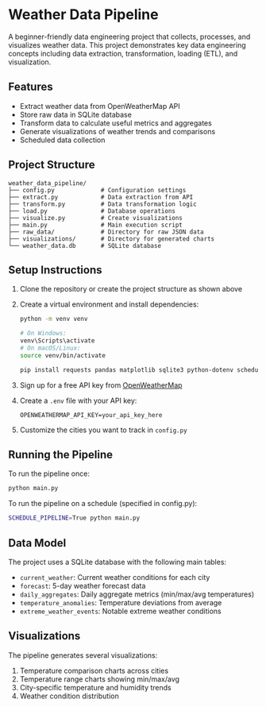 # Weather Data Pipeline

A beginner-friendly data engineering project that collects, processes, and visualizes weather data. This project demonstrates key data engineering concepts including data extraction, transformation, loading (ETL), and visualization.

## Features

- Extract weather data from OpenWeatherMap API
- Store raw data in SQLite database
- Transform data to calculate useful metrics and aggregates
- Generate visualizations of weather trends and comparisons
- Scheduled data collection

## Project Structure

```
weather_data_pipeline/
├── config.py             # Configuration settings
├── extract.py            # Data extraction from API
├── transform.py          # Data transformation logic
├── load.py               # Database operations
├── visualize.py          # Create visualizations
├── main.py               # Main execution script
├── raw_data/             # Directory for raw JSON data
├── visualizations/       # Directory for generated charts
└── weather_data.db       # SQLite database
```

## Setup Instructions

1. Clone the repository or create the project structure as shown above

2. Create a virtual environment and install dependencies:
   ```bash
   python -m venv venv
   
   # On Windows:
   venv\Scripts\activate
   # On macOS/Linux:
   source venv/bin/activate
   
   pip install requests pandas matplotlib sqlite3 python-dotenv schedule
   ```

3. Sign up for a free API key from [OpenWeatherMap](https://openweathermap.org/)

4. Create a `.env` file with your API key:
   ```
   OPENWEATHERMAP_API_KEY=your_api_key_here
   ```

5. Customize the cities you want to track in `config.py`

## Running the Pipeline

To run the pipeline once:
```bash
python main.py
```

To run the pipeline on a schedule (specified in config.py):
```bash
SCHEDULE_PIPELINE=True python main.py
```

## Data Model

The project uses a SQLite database with the following main tables:

- `current_weather`: Current weather conditions for each city
- `forecast`: 5-day weather forecast data
- `daily_aggregates`: Daily aggregate metrics (min/max/avg temperatures)
- `temperature_anomalies`: Temperature deviations from average
- `extreme_weather_events`: Notable extreme weather conditions

## Visualizations

The pipeline generates several visualizations:

1. Temperature comparison charts across cities
2. Temperature range charts showing min/max/avg
3. City-specific temperature and humidity trends
4. Weather condition distribution
